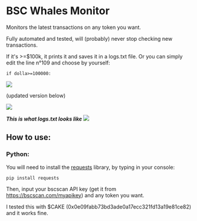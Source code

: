 # BSC Whales Monitor
Monitors the latest transactions on any token you want.

Fully automated and tested, will (probably) never stop checking new transactions.

If it's >=$100k, it prints it and saves it in a logs.txt file. Or you can simply edit the line n°109 and choose by yourself:

`if dolla>=100000:`

![](https://i.imgur.com/Pt0LK0V.gif)

(updated version below)

![](https://i.imgur.com/M7aKmHL.gif)

***This is what logs.txt looks like***
![](https://i.imgur.com/QYn1BM5.png)
## How to use:

### **Python**:
You will need to install the [requests](https://pypi.org/project/requests/ "requests") library, by typing in your console:

`pip install requests`

Then, input your bscscan API key (get it from https://bscscan.com/myapikey) and any token you want. 

I tested this with $CAKE (0x0e09fabb73bd3ade0a17ecc321fd13a19e81ce82) and it works fine.
